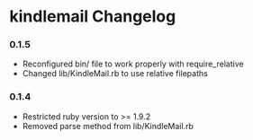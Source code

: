 # kindlemail Changelog

### 0.1.5
* Reconfigured bin/ file to work properly with require_relative
* Changed lib/KindleMail.rb to use relative filepaths

### 0.1.4
* Restricted ruby version to >= 1.9.2
* Removed parse method from lib/KindleMail.rb

